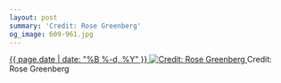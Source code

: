 ```yaml
---
layout: post
summary: 'Credit: Rose Greenberg'
og_image: 609-961.jpg
---
```


<p>
 <time>
  <a href="/609">
   {{ page.date | date: "%B %-d, %Y" }}
  </a>
 </time>
 <a href="/609">
  <img alt="Credit: Rose Greenberg" sizes="(min-width: 700px) 50vw, calc(100vw - 2rem)" src="{{ site.assets_url }}/609-480.jpg" srcset="{{ site.assets_url }}/609-240.jpg 240w, {{ site.assets_url }}/609-480.jpg 480w, {{ site.assets_url }}/609-721.jpg 721w, {{ site.assets_url }}/609-961.jpg 961w"/>
 </a>
 <span>
  Credit: Rose Greenberg
 </span>
</p>
